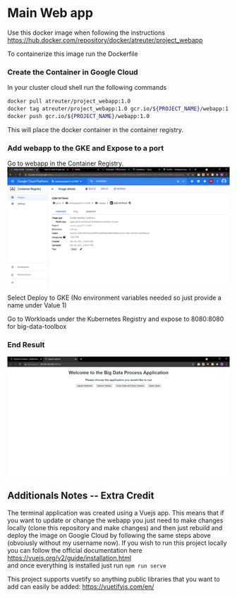 # Main Web app

Use this docker image when following the instructions<br>
https://hub.docker.com/repository/docker/atreuter/project_webapp

To containerize this image run the Dockerfile
### Create the Container in Google Cloud
In your cluster cloud shell run the following commands
```bash
docker pull atreuter/project_webapp:1.0
docker tag atreuter/project_webapp:1.0 gcr.io/${PROJECT_NAME}/webapp:1.0
docker push gcr.io/${PROJECT_NAME}/webapp:1.0
```
This will place the docker container in the container registry.

### Add webapp to the GKE and Expose to a port
Go to webapp in the Container Registry.
<br>![Alt text](https://github.com/atr34/CS1660_project1/blob/main/Images/WebappContainer.png) <br>
<p>Select Deploy to GKE (No environment variables needed so just provide a name under Value 1) </p>
Go to Workloads under the Kubernetes Registry and expose to 8080:8080 for big-data-toolbox

### End Result
![Alt text](https://github.com/atr34/CS1660_project1/blob/main/Images/BigDataToolBoxImage.png)

## Additionals Notes -- Extra Credit
The terminal application was created using a Vuejs app. This means that if you want to update or change the webapp you just need to make changes locally (clone this repository and make changes) and then just rebuild and deploy the image on Google Cloud by following the same steps above (obvoiusly without my username now). If you wish to run this project locally you can follow the official documentation here 
<br> https://vuejs.org/v2/guide/installation.html </br> 
and once everything is installed just run `npm run serve`

This project supports vuetify so anything public libraries that you want to add can easily be added: https://vuetifyjs.com/en/
